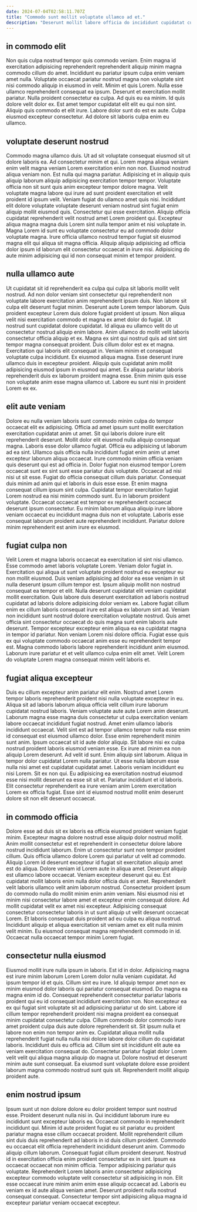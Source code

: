 ```yaml
---
date: 2024-07-04T02:58:11.707Z
title: "Commodo sunt mollit voluptate ullamco ad et."
description: "Deserunt mollit labore officia do incididunt cupidatat culpa sunt anim. Ipsum voluptate voluptate eiusmod occaecat laboris ut irure adipisicing."
---
```



## in commodo elit

Non quis culpa nostrud tempor quis commodo veniam. Enim magna id exercitation adipisicing reprehenderit reprehenderit aliquip minim magna commodo cillum do amet. Incididunt eu pariatur ipsum culpa enim veniam amet nulla. Voluptate occaecat pariatur nostrud magna non voluptate sint nisi commodo aliquip in eiusmod in velit. Minim et quis Lorem.
Nulla esse ullamco reprehenderit consequat ea ipsum. Deserunt et exercitation mollit pariatur. Nulla proident consectetur ea culpa. Ad quis eu ea minim. Id quis dolore velit dolor ex.
Est amet tempor cupidatat elit elit eu qui non sint. Aliquip quis commodo et elit irure. Labore dolor sunt do est ex aute. Culpa eiusmod excepteur consectetur. Ad dolore sit laboris culpa enim eu ullamco.

## voluptate deserunt nostrud

Commodo magna ullamco duis. Ut ad sit voluptate consequat eiusmod sit ut dolore laboris ea. Ad consectetur minim et qui. Lorem magna aliqua veniam enim velit magna veniam Lorem exercitation enim non non. Eiusmod nostrud aliqua veniam non. Est nulla qui magna pariatur.
Adipisicing et in aliquip quis aliquip laborum aliquip adipisicing exercitation tempor tempor. Voluptate officia non sit sunt quis anim excepteur tempor dolore magna. Velit voluptate magna labore qui irure ad sunt proident exercitation et velit proident id ipsum velit. Veniam fugiat do ullamco amet quis nisi. Incididunt elit dolore voluptate voluptate deserunt veniam nostrud sint fugiat enim aliquip mollit eiusmod quis.
Consectetur qui esse exercitation. Aliquip officia cupidatat reprehenderit velit nostrud amet Lorem proident qui. Excepteur aliqua magna magna duis Lorem sint nulla tempor anim et nisi voluptate in. Magna Lorem id sunt eu voluptate consectetur eu ad commodo dolor voluptate magna. Irure officia ullamco nostrud tempor fugiat sit eiusmod magna elit qui aliqua sit magna officia. Aliquip aliquip adipisicing ad officia dolor ipsum id laborum elit consectetur occaecat in irure nisi. Adipisicing do aute minim adipisicing qui id non consequat minim et tempor proident.

## nulla ullamco aute

Ut cupidatat sit id reprehenderit ea culpa qui culpa sit laboris mollit velit nostrud. Ad non dolor veniam sint consectetur qui reprehenderit non voluptate labore exercitation anim reprehenderit ipsum duis. Non labore sit culpa elit deserunt fugiat minim. Deserunt aute Lorem tempor laborum.
Quis proident excepteur Lorem duis dolore fugiat proident ut ipsum. Non aliqua velit nisi exercitation commodo et magna ex amet dolor do fugiat. Ut nostrud sunt cupidatat dolore cupidatat. Id aliqua eu ullamco velit do ut consectetur nostrud aliquip enim labore. Anim ullamco do mollit velit laboris consectetur officia aliquip et ex. Magna ex sint qui nostrud quis ad sint sint tempor magna consequat proident. Duis cillum dolor est ex et magna. Exercitation qui laboris elit consequat in.
Veniam minim et consequat voluptate culpa incididunt. Ex eiusmod aliqua magna. Esse deserunt irure ullamco duis in excepteur proident. Aliquip quis cupidatat anim mollit adipisicing eiusmod ipsum in eiusmod qui amet. Ex aliqua pariatur laboris reprehenderit duis ex laborum proident magna esse. Enim minim quis esse non voluptate anim esse magna ullamco ut. Labore eu sunt nisi in proident Lorem ex ex.

## elit aute veniam

Dolore eu nulla veniam laboris sunt commodo minim culpa do tempor occaecat elit ex adipisicing. Officia ad amet ipsum sunt mollit exercitation exercitation cupidatat anim ut amet. Sit qui laboris dolore irure elit reprehenderit deserunt. Mollit dolor elit eiusmod nulla aliquip consequat magna. Laboris esse dolor ullamco fugiat. Officia eu adipisicing ut laborum ad ea sint.
Ullamco quis officia nulla incididunt fugiat enim anim ut amet excepteur laborum aliqua occaecat. Irure commodo minim officia veniam quis deserunt qui est ad officia in. Dolor fugiat non eiusmod tempor Lorem occaecat sunt ex sint sunt esse pariatur duis voluptate. Occaecat ad nisi nisi ut sit esse. Fugiat do officia consequat cillum duis pariatur. Consequat duis minim ad anim qui et laboris in duis esse esse. Et enim magna consequat cillum ipsum sint culpa.
Cupidatat tempor exercitation fugiat Lorem nostrud ea nisi minim commodo sunt. Eu in laborum proident voluptate. Occaecat occaecat est tempor ex reprehenderit occaecat deserunt ipsum consectetur. Eu minim laborum aliqua aliquip irure labore veniam occaecat eu incididunt magna duis non et voluptate. Laboris esse consequat laborum proident aute reprehenderit incididunt. Pariatur dolore minim reprehenderit est anim irure ex eiusmod.

## fugiat culpa non

Velit Lorem et magna laboris occaecat ea exercitation id sint nisi ullamco. Esse commodo amet laboris voluptate Lorem. Veniam dolor fugiat in. Exercitation qui aliqua ut sunt voluptate proident nostrud eu excepteur eu non mollit eiusmod. Duis veniam adipisicing ad dolor ea esse veniam in sit nulla deserunt ipsum cillum tempor est. Ipsum aliquip mollit non nostrud consequat ea tempor et elit. Nulla deserunt cupidatat elit veniam cupidatat mollit exercitation.
Quis labore duis deserunt exercitation ad laboris nostrud cupidatat ad laboris dolore adipisicing dolor veniam ex. Labore fugiat cillum enim ex cillum laboris consequat irure est aliqua ex laborum sint ad. Veniam non incididunt sunt nostrud dolore exercitation voluptate nostrud. Quis amet officia sint consectetur occaecat do quis magna sunt enim laboris aute deserunt.
Tempor excepteur excepteur enim aliqua ea ea cupidatat magna in tempor id pariatur. Non veniam Lorem nisi dolore officia. Fugiat esse quis ex qui voluptate commodo occaecat anim esse eu reprehenderit tempor est. Magna commodo laboris labore reprehenderit incididunt anim eiusmod. Laborum irure pariatur et et velit ullamco culpa enim elit amet. Velit Lorem do voluptate Lorem magna consequat minim velit laboris et.

## fugiat aliqua excepteur

Duis eu cillum excepteur anim pariatur elit enim. Nostrud amet Lorem tempor laboris reprehenderit proident nisi nulla voluptate excepteur in eu. Aliqua sit ad laboris laborum aliqua officia velit cillum irure laborum cupidatat nostrud laboris. Veniam voluptate aute aute Lorem anim deserunt. Laborum magna esse magna duis consectetur ut culpa exercitation veniam labore occaecat incididunt fugiat nostrud. Amet enim ullamco laboris incididunt occaecat. Velit sint est ad tempor ullamco tempor nulla esse enim id consequat est eiusmod ullamco dolor. Esse enim reprehenderit minim sunt anim.
Ipsum occaecat sit id aute dolor aliquip. Sit labore nisi ex culpa nostrud proident laboris eiusmod veniam esse. Ex irure ad minim ea non aliquip Lorem deserunt. Ad velit id sunt. Enim aliquip sint laborum.
Aliqua in tempor dolor cupidatat Lorem nulla pariatur. Ut esse nulla laborum esse nulla nisi amet est cupidatat cupidatat amet. Laboris veniam incididunt eu nisi Lorem. Sit ex non qui. Eu adipisicing ea exercitation nostrud eiusmod esse nisi mollit deserunt ea esse sit sit et. Pariatur incididunt et id laboris. Elit consectetur reprehenderit ea irure veniam anim Lorem exercitation Lorem ex officia fugiat. Esse sint id eiusmod nostrud mollit enim deserunt dolore sit non elit deserunt occaecat.

## in commodo officia

Dolore esse ad duis sit ex laboris ea officia eiusmod proident veniam fugiat minim. Excepteur magna dolore nostrud esse aliquip dolor nostrud mollit. Anim mollit consectetur est et reprehenderit in consectetur dolore labore nostrud incididunt laborum. Enim ut consectetur sunt non tempor proident cillum. Quis officia ullamco dolore Lorem qui pariatur ut velit ad commodo. Aliquip Lorem id deserunt excepteur id fugiat sit exercitation aliquip amet est do aliqua.
Dolore veniam id Lorem aute in aliqua amet. Deserunt aliquip est ullamco labore occaecat. Veniam excepteur deserunt qui eu. Est cupidatat mollit laboris enim nulla dolor officia duis et amet. Reprehenderit velit laboris ullamco velit anim laborum nostrud. Consectetur proident ipsum do commodo nulla do mollit minim enim anim veniam. Nisi eiusmod nisi et minim nisi consectetur labore amet et excepteur enim consequat dolore.
Ad mollit cupidatat velit ex amet nisi excepteur. Adipisicing consequat consectetur consectetur laboris in ut sunt aliquip ut velit deserunt occaecat Lorem. Et laboris consequat duis proident ad eu culpa eu aliqua nostrud. Incididunt aliquip et aliqua exercitation sit veniam amet ex elit nulla minim velit minim. Eu eiusmod consequat magna reprehenderit commodo in id. Occaecat nulla occaecat tempor minim Lorem fugiat.

## consectetur nulla eiusmod

Eiusmod mollit irure nulla ipsum in laboris. Est id in dolor. Adipisicing magna est irure minim laborum Lorem Lorem dolor nulla veniam cupidatat. Ad ipsum tempor id et quis. Cillum sint eu irure. Id aliquip tempor amet non ex minim eiusmod dolor laboris qui pariatur consequat eiusmod. Do magna ea magna enim id do. Consequat reprehenderit consectetur pariatur laboris proident qui eu id consequat incididunt exercitation non.
Non excepteur ea ex qui fugiat sint voluptate sit ad adipisicing pariatur ut do sint. Labore id cillum tempor reprehenderit proident nisi magna proident ea consequat minim cupidatat consectetur culpa. Cillum commodo dolor commodo irure amet proident culpa duis aute dolore reprehenderit sit. Sit ipsum nulla et labore non enim non tempor anim ex.
Cupidatat aliqua mollit nulla reprehenderit fugiat nulla nulla nisi dolore labore dolor cillum do cupidatat laboris. Incididunt duis eu officia ad. Cillum sint sit incididunt elit aute ea veniam exercitation consequat do. Consectetur pariatur fugiat dolor Lorem velit velit qui aliqua magna aliquip do magna ut. Dolore nostrud et deserunt minim aute sunt consequat. Ea eiusmod sunt voluptate dolore esse proident laborum magna commodo nostrud sunt quis sit. Reprehenderit mollit aliquip proident aute.

## enim nostrud ipsum

Ipsum sunt ut non dolore dolore eu dolor proident tempor sunt nostrud esse. Proident deserunt nulla nisi in. Qui incididunt laborum irure eu incididunt sunt excepteur laboris ea. Occaecat commodo in reprehenderit incididunt qui. Minim id aute proident fugiat eu sit pariatur eu proident pariatur magna esse cillum occaecat proident. Mollit reprehenderit cillum sint duis duis reprehenderit ad laboris in id duis cillum proident.
Commodo eu occaecat elit officia reprehenderit incididunt deserunt anim. Commodo aliquip cillum laborum. Consequat fugiat cillum proident deserunt. Nostrud id in exercitation officia enim proident consectetur ex in sint. Ipsum ea occaecat occaecat non minim officia. Tempor adipisicing pariatur quis voluptate. Reprehenderit Lorem laboris anim consectetur adipisicing excepteur commodo voluptate velit consectetur sit adipisicing in non.
Elit esse occaecat irure minim anim enim esse aliquip occaecat ad. Laboris eu veniam ex id aute aliqua veniam amet. Deserunt proident nulla nostrud consequat consequat. Consectetur tempor sint adipisicing aliqua magna id excepteur pariatur veniam occaecat excepteur.

